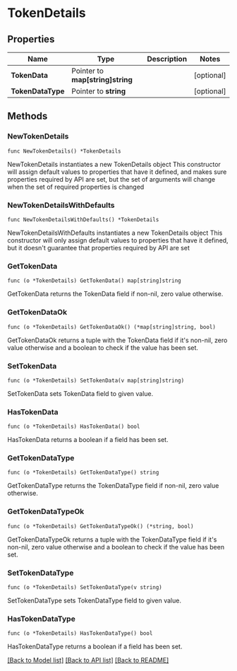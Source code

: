 # TokenDetails

## Properties

Name | Type | Description | Notes
------------ | ------------- | ------------- | -------------
**TokenData** | Pointer to **map[string]string** |  | [optional] 
**TokenDataType** | Pointer to **string** |  | [optional] 

## Methods

### NewTokenDetails

`func NewTokenDetails() *TokenDetails`

NewTokenDetails instantiates a new TokenDetails object
This constructor will assign default values to properties that have it defined,
and makes sure properties required by API are set, but the set of arguments
will change when the set of required properties is changed

### NewTokenDetailsWithDefaults

`func NewTokenDetailsWithDefaults() *TokenDetails`

NewTokenDetailsWithDefaults instantiates a new TokenDetails object
This constructor will only assign default values to properties that have it defined,
but it doesn't guarantee that properties required by API are set

### GetTokenData

`func (o *TokenDetails) GetTokenData() map[string]string`

GetTokenData returns the TokenData field if non-nil, zero value otherwise.

### GetTokenDataOk

`func (o *TokenDetails) GetTokenDataOk() (*map[string]string, bool)`

GetTokenDataOk returns a tuple with the TokenData field if it's non-nil, zero value otherwise
and a boolean to check if the value has been set.

### SetTokenData

`func (o *TokenDetails) SetTokenData(v map[string]string)`

SetTokenData sets TokenData field to given value.

### HasTokenData

`func (o *TokenDetails) HasTokenData() bool`

HasTokenData returns a boolean if a field has been set.

### GetTokenDataType

`func (o *TokenDetails) GetTokenDataType() string`

GetTokenDataType returns the TokenDataType field if non-nil, zero value otherwise.

### GetTokenDataTypeOk

`func (o *TokenDetails) GetTokenDataTypeOk() (*string, bool)`

GetTokenDataTypeOk returns a tuple with the TokenDataType field if it's non-nil, zero value otherwise
and a boolean to check if the value has been set.

### SetTokenDataType

`func (o *TokenDetails) SetTokenDataType(v string)`

SetTokenDataType sets TokenDataType field to given value.

### HasTokenDataType

`func (o *TokenDetails) HasTokenDataType() bool`

HasTokenDataType returns a boolean if a field has been set.


[[Back to Model list]](../README.md#documentation-for-models) [[Back to API list]](../README.md#documentation-for-api-endpoints) [[Back to README]](../README.md)


